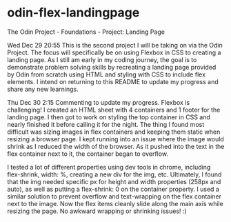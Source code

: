 # odin-flex-landingpage

The Odin Project - Foundations - Project: Landing Page

Wed Dec 29 20:55 
This is the second project I will be taking on via the Odin Project. The focus will specifically be on using Flexbox in CSS to creating a landing page. As I still am early in my coding journey, the goal is to demonstrate problem solving skills by recreating a landing page provided by Odin from scratch using HTML and styling with CSS to include flex elements. I intend on returning to this README to update my progress and share any new learnings. 

Thu Dec 30 2:15
Commenting to update my progress. Flexbox is challenging! I created an HTML sheet with 4 containers and 1 footer for the landing page. I then got to work on styling the top container in CSS and nearly finished it before calling it for the night. The thing I found most difficult was sizing images in flex containers and keeping them static when resizing a browser page. I kept running into an issue where the image would shrink as I reduced the width of the browser. As it pushed into the text in the flex container next to it, the container began to overflow. 

I tested a lot of different properties using dev tools in chrome, including flex-shrink, width: %, creating a new div for the img, etc. Ultimately, I found that the img needed specific px for height and width properties (258px and auto), as well as putting a flex-shrink: 0 on the container property. I used a similar solution to prevent overflow and text-wrapping on the flex container next to the image. Now the flex items cleanly slide along the main axis while resizing the page. No awkward wrapping or shrinking issues! :) 